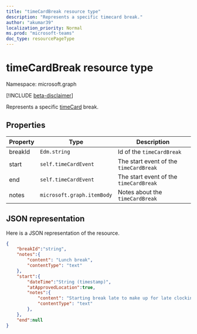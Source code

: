 ```yaml
---
title: "timeCardBreak resource type"
description: "Represents a specific timecard break."
author: "akumar39"
localization_priority: Normal
ms.prod: "microsoft-teams"
doc_type: resourcePageType
---
```


# timeCardBreak resource type

Namespace: microsoft.graph

[!INCLUDE [beta-disclaimer](../../includes/beta-disclaimer.md)]

Represents a specific [timeCard](timecard.md) break.

## Properties
|Property               |Type           |Description                                                                |
|-----------------------|---------------|---------------------------------------------------------------------------|
| breakId			        |`Edm.string`  |Id of the `timeCardBreak`|
| start			        |`self.timeCardEvent`    | The start event of the `timeCardBreak`                                                   |
| end			        |`self.timeCardEvent`    | The start event of the `timeCardBreak`                                                 |
| notes			        |`microsoft.graph.itemBody`  | Notes about the `timeCardBreak`                                                 |


## JSON representation

Here is a JSON representation of the resource.

<!-- {
  "blockType": "resource",
  "keyProperty": "id",
  "@odata.type": "microsoft.graph.timeCardBreak"
}-->
```json
{
    "breakId":"string",
    "notes":{
        "content": "Lunch break",
        "contentType": "text"
    },
    "start":{
        "dateTime":"String (timestamp)",
        "atApprovedLocation":true,
        "notes":{
            "content": "Starting break late to make up for late clockin",
            "contentType": "text"
        },
    },
    "end":null
}
```


<!-- uuid: 8fcb5dbc-d5aa-4681-8e31-b001d5168d79
2015-10-25 14:57:30 UTC -->
<!--
{
  "type": "#page.annotation",
  "description": "timeCardBreak resource",
  "keywords": "",
  "section": "documentation",
  "tocPath": "",
  "suppressions": []
}
-->
